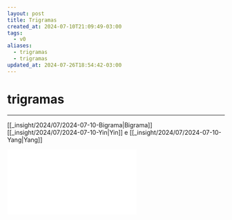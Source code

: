```yaml
---
layout: post
title: Trigramas
created_at: 2024-07-10T21:09:49-03:00
tags:
  - v0
aliases:
  - trigramas
  - trigramas
updated_at: 2024-07-26T18:54:42-03:00
---
```

# trigramas
---

[[_insight/2024/07/2024-07-10-Bigrama|Bigrama]]
[[_insight/2024/07/2024-07-10-Yin|Yin]] e [[_insight/2024/07/2024-07-10-Yang|Yang]]

![Drawing 2024-07-10 21.11.07.excalidraw](../../../_excalidraw/Drawing%202024-07-10%2021.11.07.excalidraw.md)
